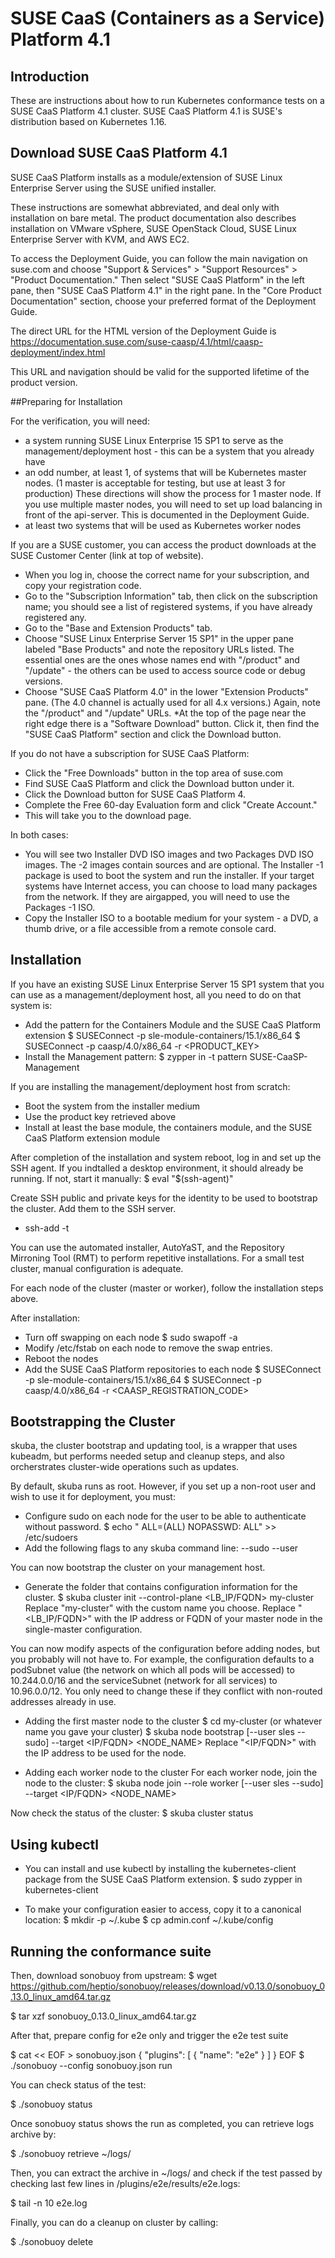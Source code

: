 # SUSE CaaS (Containers as a Service) Platform 4.1

## Introduction

These are instructions about how to run Kubernetes conformance tests on a SUSE CaaS Platform 4.1 cluster. SUSE CaaS Platform 4.1 is SUSE's distribution based on Kubernetes 1.16.

## Download SUSE CaaS Platform 4.1

SUSE CaaS Platform installs as a module/extension of SUSE Linux Enterprise Server using the SUSE unified installer.

These instructions are somewhat abbreviated, and deal only with installation on bare metal. The product documentation also describes installation on VMware vSphere, SUSE OpenStack Cloud, SUSE Linux Enterprise Server with KVM, and AWS EC2.

To access the Deployment Guide, you can follow the main navigation on suse.com and choose "Support & Services" > "Support Resources" > "Product Documentation." Then select "SUSE CaaS Platform" in the left pane, then "SUSE CaaS Platform 4.1" in the right pane. In the "Core Product Documentation" section, choose your preferred format of the Deployment Guide.

The direct URL for the HTML version of the Deployment Guide is https://documentation.suse.com/suse-caasp/4.1/html/caasp-deployment/index.html

This URL and navigation should be valid for the supported lifetime of the product version.

##Preparing for Installation

For the verification, you will need:
* a system running SUSE Linux Enterprise 15 SP1 to serve as the management/deployment host - this can be a system that you already have
* an odd number, at least 1, of systems that will be Kubernetes master nodes. (1 master is acceptable for testing, but use at least 3 for production) These directions will show the process for 1 master node. If you use multiple master nodes, you will need to set up load balancing in front of the api-server. This is documented in the Deployment Guide.
* at least two systems that will be used as Kubernetes worker nodes

If you are a SUSE customer, you can access the product downloads at the SUSE Customer Center (link at top of website).  

* When you log in, choose the correct name for your subscription, and copy your registration code.
* Go to the "Subscription Information" tab, then click on the subscription name; you should see a list of registered systems, if you have already registered any. 
* Go to the "Base and Extension Products" tab. 
* Choose "SUSE Linux Enterprise Server 15 SP1" in the upper pane labeled "Base Products" and note the repository URLs listed. The essential ones are the ones whose names end with "/product" and "/update" - the others can be used to access source code or debug versions.
* Choose "SUSE CaaS Platform 4.0" in the lower "Extension Products" pane. (The 4.0 channel is actually used for all 4.x versions.) Again, note the "/product" and "/update" URLs.
*At the top of the page near the right edge there is a "Software Download" button. Click it, then find the "SUSE CaaS Platform" section and click the Download button.

If you do not have a subscription for SUSE CaaS Platform:

* Click the "Free Downloads" button in the top area of suse.com
* Find SUSE CaaS Platform and click the Download button under it.
* Click the Download button for SUSE CaaS Platform 4.
* Complete the Free 60-day Evaluation form and click "Create Account."
* This will take you to the download page.

In both cases:
* You will see two Installer DVD ISO images and two Packages DVD ISO images. The -2 images contain sources and are optional. The Installer -1 package is used to boot the system and run the installer. If your target systems have Internet access, you can choose to load many packages from the network. If they are airgapped, you will need to use the Packages -1 ISO.
* Copy the Installer ISO to a bootable medium for your system - a DVD, a thumb drive, or a file accessible from a remote console card.

## Installation

If you have an existing SUSE Linux Enterprise Server 15 SP1 system that you can use as a management/deployment host, all you need to do on that system is:
* Add the pattern for the Containers Module and the SUSE CaaS Platform extension
$ SUSEConnect -p sle-module-containers/15.1/x86_64
$ SUSEConnect -p caasp/4.0/x86_64 -r <PRODUCT_KEY>
* Install the Management pattern:
$ zypper in -t pattern SUSE-CaaSP-Management

If you are installing the management/deployment host from scratch: 
* Boot the system from the installer medium
* Use the product key retrieved above
* Install at least the base module, the containers module, and the SUSE CaaS Platform extension module

After completion of the installation and system reboot, log in and set up the SSH agent. If you indtalled a desktop environment, it should already be running. If not, start it manually:
$ eval "$(ssh-agent)"

Create SSH public and private keys for the identity to be used to bootstrap the cluster. Add them to the SSH server.
 * ssh-add -t <lifetime> <PATH-TO-KEY>

You can use the automated installer, AutoYaST, and the Repository Mirroning Tool (RMT) to perform repetitive installations. For a small test cluster, manual configuration is adequate.

For each node of the cluster (master or worker), follow the installation steps above. 

After installation:
* Turn off swapping on each node
$ sudo swapoff -a
* Modify /etc/fstab on each node to remove the swap entries.
* Reboot the nodes
* Add the SUSE CaaS Platform repositories to each node
$ SUSEConnect -p sle-module-containers/15.1/x86_64
$ SUSEConnect -p caasp/4.0/x86_64 -r <CAASP_REGISTRATION_CODE>

## Bootstrapping the Cluster

skuba, the cluster bootstrap and updating tool, is a wrapper that uses kubeadm, but performs needed setup and cleanup steps, and also orcherstrates cluster-wide operations such as updates. 

By default, skuba runs as root. However, if you set up a non-root user and wish to use it for deployment, you must:
* Configure sudo on each node for the user to be able to authenticate without password.
  $ echo "<USERNAME> ALL=(ALL) NOPASSWD: ALL" >> /etc/sudoers
* Add the following flags to any skuba command line:
    --sudo --user <USERNAME>

You can now bootstrap the cluster on your management host. 

* Generate the folder that contains configuration information for the cluster.
  $ skuba cluster init --control-plane <LB_IP/FQDN> my-cluster
Replace "my-cluster" with the custom name you choose. Replace "<LB_IP/FQDN>" with the IP address or FQDN of your master node in the single-master configuration.

You can now modify aspects of the configuration before adding nodes, but you probably will not have to. For example, the configuration defaults to a podSubnet value (the network on which all pods will be accessed) to 10.244.0.0/16 and the serviceSubnet (network for all services) to 10.96.0.0/12. You only need to change these if they conflict with non-routed addresses already in use. 

* Adding the first master node to the cluster
  $ cd my-cluster   (or whatever name you gave your cluster)
  $ skuba node bootstrap [--user sles --sudo] --target <IP/FQDN> <NODE_NAME>
Replace "<IP/FQDN>" with the IP address to be used for the node.

* Adding each worker node to the cluster
For each worker node, join the node to the cluster:
  $ skuba node join --role worker [--user sles --sudo] --target <IP/FQDN> <NODE_NAME>

Now check the status of the cluster:
  $ skuba cluster status

##  Using kubectl
* You can install and use kubectl by installing the kubernetes-client package from the SUSE CaaS Platform extension.
  $ sudo zypper in kubernetes-client

* To make your configuration easier to access, copy it to a canonical location:
  $ mkdir -p ~/.kube
  $ cp admin.conf ~/.kube/config

## Running the conformance suite

Then, download sonobuoy from upstream:
  $ wget https://github.com/heptio/sonobuoy/releases/download/v0.13.0/sonobuoy_0.13.0_linux_amd64.tar.gz
  
  $ tar xzf sonobuoy_0.13.0_linux_amd64.tar.gz

After that, prepare config for e2e only and trigger the e2e test suite

  $ cat << EOF > sonobuoy.json
   {
     "plugins": [ { "name": "e2e" } ]
   }
  EOF
 $ ./sonobuoy --config sonobuoy.json run

You can check status of the test:
 
 $ ./sonobuoy status

Once sonobuoy status shows the run as completed, you can retrieve logs archive by:
 
 $ ./sonobuoy retrieve ~/logs/

Then, you can extract the archive in ~/logs/ and check if the test passed by checking last few lines in
<archive>/plugins/e2e/results/e2e.logs:
 
 $ tail -n 10 e2e.log

Finally, you can do a cleanup on cluster by calling:
 
 $ ./sonobuoy delete
